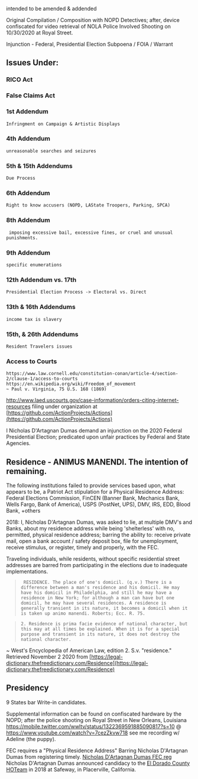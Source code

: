 intended to be amended & addended

Original Compilation / Composition with NOPD Detectives; after, device confiscated for video retrieval of NOLA Police Involved Shooting on 10/30/2020 at Royal Street.

Injunction - Federal, Presidential Election
Subpoena / FOIA / Warrant

## Issues Under:
### RICO Act
### False Claims Act
### 1st Addendum
	Infringment on Campaign & Artistic Displays
### 4th Addendum
	unreasonable searches and seizures
### 5th & 15th Addendums
	Due Process	
### 6th Addendum
	Right to know accusers (NOPD, LAState Troopers, Parking, SPCA)
### 8th Addendum
	 imposing excessive bail, excessive fines, or cruel and unusual punishments.
### 9th Addendum
	specific enumerations
### 12th Addendum vs. 17th
	Presidential Election Process -> Electoral vs. Direct
### 13th & 16th Addendums
	income tax is slavery
### 15th, & 26th Addendums
	Resident Travelers issues
### Access to Courts
	https://www.law.cornell.edu/constitution-conan/article-4/section-2/clause-1/access-to-courts
	https://en.wikipedia.org/wiki/Freedom_of_movement
	~ Paul v. Virginia, 75 U.S. 168 (1869)

http://www.laed.uscourts.gov/case-information/orders-citing-internet-resources
	filing under organization at [https://github.com/ActionProjects/Actions](https://github.com/ActionProjects/Actions)


I Nicholas D'Artagnan Dumas demand an injunction on the 2020 Federal Presidential Election; predicated upon unfair practices by Federal and State Agencies.

## Residence - ANIMUS MANENDI. The intention of remaining.
The following institutions failed to provide services based upon, what appears to be, a Patriot Act stipulation for a Physical Residence Address: Federal Elections Commission, FinCEN (Banner Bank, Mechanics Bank, Wells Fargo, Bank of America), USPS (PostNet, UPS), DMV, IRS, EDD, Blood Bank, +others

2018: I, Nicholas D'Artagnan Dumas, was asked to lie, at multiple DMV's and Banks, about my residence address while being 'shelterless' with no, permitted, physical residence address; barring the ability to: receive private mail, open a bank account / safety deposit box, file for unemployment, receive stimulus, or register, timely and properly, with the FEC.

Traveling individuals, while residents, without specific residential street addresses are barred from participating in the elections due to inadequate implementations.

>      RESIDENCE. The place of one's domicil. (q.v.) There is a difference between a man's residence and his domicil. He may have his domicil in Philadelphia, and still he may have a residence in New York; for although a man can have but one domicil, he may have several residences. A residence is generally transient in its nature, it becomes a domicil when it is taken up animo manendi. Roberts; Ecc. R. 75.

>     2. Residence is prima facie evidence of national character, but this may at all times be explained. When it is for a special purpose and transient in its nature, it does not destroy the national character.
~ West's Encyclopedia of American Law, edition 2. S.v. "residence." Retrieved November 2 2020 from [https://legal-dictionary.thefreedictionary.com/Residence](https://legal-dictionary.thefreedictionary.com/Residence)


## Presidency
9 States bar Write-in candidates.

Supplemental information can be found on confiscated hardware by the NOPD; after the police shooting on Royal Street in New Orleans, Louisiana https://mobile.twitter.com/wwltv/status/1322369591885090817?s=10 @ https://www.youtube.com/watch?v=7cezZkvw718 see me recording w/ Adeline (the puppy).

FEC requires a "Physical Residence Address" Barring Nicholas D'Artagnan Dumas from registering timely.
[Nicholas D'Artagnan Dumas FEC reg](https://www.fec.gov/data/candidate/P00017343/?cycle=2020&election_full=true)
Nicholas D'Artagnan Dumas announced candidacy to the [El Dorado County HOTeam](https://www.counties.org/post/el-dorado-countys-homeless-outreach-team) in 2018 at Safeway, in Placerville, California.


